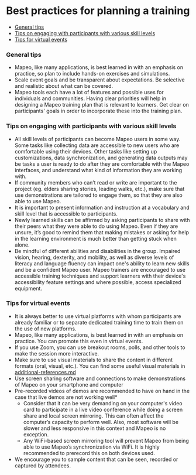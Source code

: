 # Best practices for planning a training

* [General tips](best-practices-for-planning-a-training.md#general-tips)
* [Tips on engaging with participants with various skill levels](best-practices-for-planning-a-training.md#tips-on-engaging-with-participants-with-various-skill-levels)
* [Tips for virtual events](best-practices-for-planning-a-training.md#tips-for-virtual-events)

### **General tips**

* Mapeo, like many applications, is best learned in with an emphasis on practice, so plan to include hands-on exercises and simulations.
* Scale event goals and be transparent about expectations. Be selective and realistic about what can be covered.
* Mapeo tools each have a lot of features and possible uses for individuals and communities. Having clear priorities will help in designing a Mapeo training plan that is relevant to learners. Get clear on participants' goals in order to incorporate these into the training plan.

### **Tips on engaging with participants with various skill levels**

* All skill levels of participants can become Mapeo users in some way. Some tasks like collecting data are accessible to new users who are comfortable using their devices. Other tasks like setting up customizations, data synchronization, and generating data outputs may be tasks a user is ready to do after they are comfortable with the Mapeo interfaces, and understand what kind of information they are working with.
* If community members who can’t read or write are important to the project (eg. elders sharing stories, leading walks, etc.), make sure that use demonstrations are tailored to engage them, so that they are also able to use Mapeo.
* It is important to present information and instruction at a vocabulary and skill level that is accessible to participants.
* Newly learned skills can be affirmed by asking participants to share with their peers what they were able to do using Mapeo. Even if they are unsure, it’s good to remind them that making mistakes or asking for help in the learning environment is much better than getting stuck when alone.
* Be mindful of different abilities and disabilities in the group. Impaired vision, hearing, dexterity, and mobility, as well as diverse levels of literacy and language fluency can impact one's ability to learn new skills and be a confident Mapeo user. Mapeo trainers are encouraged to use accessible training techniques and support learners with their device's accessibility feature settings and where possible, access specialized equipment.

### **Tips for virtual events**

* It is always better to use virtual platforms with whom participants are already familiar or to separate dedicated training time to train them on the use of new platforms.
* Mapeo, like many applications, is best learned in with an emphasis on practice. You can promote this even in virtual events.
* If you use Zoom, you can use breakout rooms, polls, and other tools to make the session more interactive.
* Make sure to use visual materials to share the content in different formats (oral, visual, etc.). You can find some useful visual materials in [additional-references.md](../../../additional-references.md "mention")
* Use screen sharing software and connections to make demonstrations of Mapeo on your smartphone and computer
* Pre-recorded videos of demos are recommended to have on hand in the case that live demos are not working well\*
  * Consider that it can be very demanding on your computer's video card to participate in a live video conference while doing a screen share and local screen mirroring. This can often affect the computer’s capacity to perform well. Also, most software will be slower and less responsive in this context and Mapeo is no exception.
  * Any WiFi-based screen mirroring tool will prevent Mapeo from being able to use Mapeo’s synchronization via WiFi. It is highly recommended to prerecord this on both devices used.
* We encourage you to sample content that can be seen, recorded or captured by attendees.
